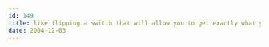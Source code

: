 ```yaml
---
id: 149
title: like flipping a switch that will allow you to get exactly what you want.
date: 2004-12-03
---
```

